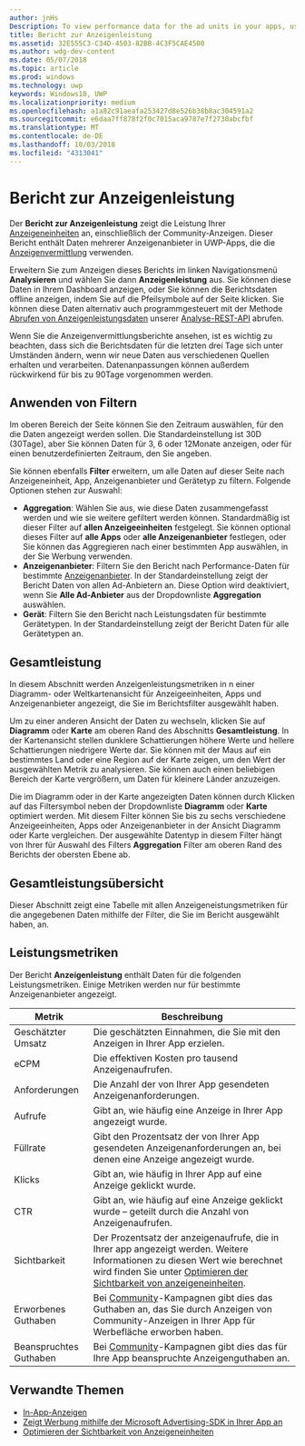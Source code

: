 ```yaml
---
author: jnHs
Description: To view performance data for the ad units in your apps, use the advertising performance report on the Windows Dev Center dashboard.
title: Bericht zur Anzeigenleistung
ms.assetid: 32E555C3-C34D-4503-82BB-4C3F5CAE4500
ms.author: wdg-dev-content
ms.date: 05/07/2018
ms.topic: article
ms.prod: windows
ms.technology: uwp
keywords: Windows10, UWP
ms.localizationpriority: medium
ms.openlocfilehash: a1a82c91aeafa253427d8e526b38b8ac304591a2
ms.sourcegitcommit: e6daa7ff878f2f0c7015aca9787e7f2730abcfbf
ms.translationtype: MT
ms.contentlocale: de-DE
ms.lasthandoff: 10/03/2018
ms.locfileid: "4313041"
---
```

# <a name="advertising-performance-report"></a>Bericht zur Anzeigenleistung


Der **Bericht zur Anzeigenleistung** zeigt die Leistung Ihrer [Anzeigeneinheiten](in-app-ads.md) an, einschließlich der Community-Anzeigen. Dieser Bericht enthält Daten mehrerer Anzeigenanbieter in UWP-Apps, die die [Anzeigenvermittlung](in-app-ads.md#mediation) verwenden.

Erweitern Sie zum Anzeigen dieses Berichts im linken Navigationsmenü **Analysieren** und wählen Sie dann **Anzeigenleistung** aus. Sie können diese Daten in Ihrem Dashboard anzeigen, oder Sie können die Berichtsdaten offline anzeigen, indem Sie auf die Pfeilsymbole auf der Seite klicken. Sie können diese Daten alternativ auch programmgesteuert mit der Methode [Abrufen von Anzeigenleistungsdaten](../monetize/get-ad-performance-data.md) unserer [Analyse-REST-API](../monetize/access-analytics-data-using-windows-store-services.md) abrufen.

Wenn Sie die Anzeigenvermittlungsberichte ansehen, ist es wichtig zu beachten, dass sich die Berichtsdaten für die letzten drei Tage sich unter Umständen ändern, wenn wir neue Daten aus verschiedenen Quellen erhalten und verarbeiten. Datenanpassungen können außerdem rückwirkend für bis zu 90Tage vorgenommen werden.

## <a name="apply-filters"></a>Anwenden von Filtern

Im oberen Bereich der Seite können Sie den Zeitraum auswählen, für den die Daten angezeigt werden sollen. Die Standardeinstellung ist 30D (30Tage), aber Sie können Daten für 3, 6 oder 12Monate anzeigen, oder für einen benutzerdefinierten Zeitraum, den Sie angeben.

Sie können ebenfalls **Filter** erweitern, um alle Daten auf dieser Seite nach Anzeigeneinheit, App, Anzeigenanbieter und Gerätetyp zu filtern. Folgende Optionen stehen zur Auswahl:

* **Aggregation**: Wählen Sie aus, wie diese Daten zusammengefasst werden und wie sie weitere gefiltert werden können. Standardmäßig ist dieser Filter auf **allen Anzeigeeinheiten** festgelegt. Sie können optional dieses Filter auf **alle Apps** oder **alle Anzeigenanbieter** festlegen, oder Sie können das Aggregieren nach einer bestimmten App auswählen, in der Sie Werbung verwenden.
* **Anzeigenanbieter**: Filtern Sie den Bericht nach Performance-Daten für bestimmte [Anzeigenanbieter](in-app-ads.md#paid-networks). In der Standardeinstellung zeigt der Bericht Daten von allen Ad-Anbietern an. Diese Option wird deaktiviert, wenn Sie **Alle Ad-Anbieter** aus der Dropdownliste **Aggregation** auswählen.
* **Gerät**: Filtern Sie den Bericht nach Leistungsdaten für bestimmte Gerätetypen. In der Standardeinstellung zeigt der Bericht Daten für alle Gerätetypen an.

## <a name="overall-performance"></a>Gesamtleistung

In diesem Abschnitt werden Anzeigenleistungsmetriken in n einer Diagramm- oder Weltkartenansicht für Anzeigeeinheiten, Apps und Anzeigenanbieter angezeigt, die Sie im Berichtsfilter ausgewählt haben.

Um zu einer anderen Ansicht der Daten zu wechseln, klicken Sie auf **Diagramm** oder **Karte** am oberen Rand des Abschnitts **Gesamtleistung**. In der Kartenansicht stellen dunklere Schattierungen höhere Werte und hellere Schattierungen niedrigere Werte dar. Sie können mit der Maus auf ein bestimmtes Land oder eine Region auf der Karte zeigen, um den Wert der ausgewählten Metrik zu analysieren. Sie können auch einen beliebigen Bereich der Karte vergrößern, um Daten für kleinere Länder anzuzeigen.

Die im Diagramm oder in der Karte angezeigten Daten können durch Klicken auf das Filtersymbol neben der Dropdownliste **Diagramm** oder **Karte** optimiert werden. Mit diesem Filter können Sie bis zu sechs verschiedene Anzeigeeinheiten, Apps oder Anzeigenanbieter in der Ansicht Diagramm oder Karte vergleichen. Der ausgewählte Datentyp in diesem Filter hängt von Ihrer für Auswahl des Filters **Aggregation** Filter am oberen Rand des Berichts der obersten Ebene ab.


## <a name="overall-performance-breakdown"></a>Gesamtleistungsübersicht

Dieser Abschnitt zeigt eine Tabelle mit allen Anzeigeneistungsmetriken für die angegebenen Daten mithilfe der Filter, die Sie im Bericht ausgewählt haben, an.

## <a name="performance-metrics"></a>Leistungsmetriken

Der Bericht **Anzeigenleistung** enthält Daten für die folgenden Leistungsmetriken. Einige Metriken werden nur für bestimmte Anzeigenanbieter angezeigt.

|  Metrik  |  Beschreibung  |
|----------|---------------|
| Geschätzter Umsatz  |  Die geschätzten Einnahmen, die Sie mit den Anzeigen in Ihrer App erzielen. |
| eCPM  |  Die effektiven Kosten pro tausend Anzeigenaufrufen. |
| Anforderungen  | Die Anzahl der von Ihrer App gesendeten Anzeigenanforderungen.  |
| Aufrufe  | Gibt an, wie häufig eine Anzeige in Ihrer App angezeigt wurde.  |
| Füllrate  | Gibt den Prozentsatz der von Ihrer App gesendeten Anzeigenanforderungen an, bei denen eine Anzeige angezeigt wurde.  |
| Klicks  |  Gibt an, wie häufig in Ihrer App auf eine Anzeige geklickt wurde. |
| CTR  |  Gibt an, wie häufig auf eine Anzeige geklickt wurde – geteilt durch die Anzahl von Anzeigenaufrufen. |
| Sichtbarkeit | Der Prozentsatz der anzeigenaufrufe, die in Ihrer app angezeigt werden. Weitere Informationen zu diesen Wert wie berechnet wird finden Sie unter [Optimieren der Sichtbarkeit von anzeigeneinheiten](../monetize/optimize-ad-unit-viewability.md). |
| Erworbenes Guthaben  | Bei [Community](https://docs.microsoft.com/windows/uwp/publish/about-community-ads)-Kampagnen gibt dies das Guthaben an, das Sie durch Anzeigen von Community-Anzeigen in Ihrer App für Werbefläche erworben haben.  |
| Beanspruchtes Guthaben  | Bei [Community](https://docs.microsoft.com/windows/uwp/publish/about-community-ads)-Kampagnen gibt dies das für Ihre App beanspruchte Anzeigenguthaben an.  |

## <a name="related-topics"></a>Verwandte Themen

* [In-App-Anzeigen](in-app-ads.md)
* [Zeigt Werbung mithilfe der Microsoft Advertising-SDK in Ihrer App an](../monetize/display-ads-in-your-app.md)
* [Optimieren der Sichtbarkeit von Anzeigeneinheiten](../monetize/optimize-ad-unit-viewability.md)


 
